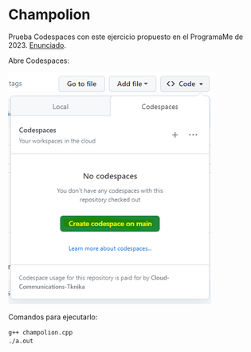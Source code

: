 # Champolion

Prueba Codespaces con este ejercicio propuesto en el ProgramaMe de 2023. [Enunciado](https://aceptaelreto.com/problem/statement.php?id=660&cat=154).

Abre Codespaces:

![alt text](https://github.com/Cloud-Communications-Tknika/champolion/blob/main/image/README/1683020588091.png)


Comandos para ejecutarlo:

```bash
g++ champolion.cpp
./a.out
```
